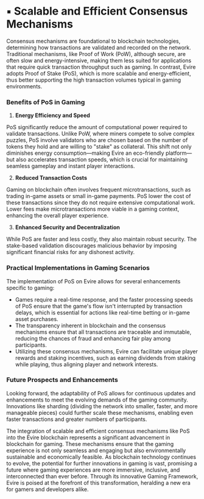 # ▪️ Scalable and Efficient Consensus Mechanisms

Consensus mechanisms are foundational to blockchain technologies, determining how transactions are validated and recorded on the network. Traditional mechanisms, like Proof of Work (PoW), although secure, are often slow and energy-intensive, making them less suited for applications that require quick transaction throughput such as gaming. In contrast, Evire adopts Proof of Stake (PoS), which is more scalable and energy-efficient, thus better supporting the high transaction volumes typical in gaming environments.

### Benefits of PoS in Gaming

1. **Energy Efficiency and Speed**

PoS significantly reduce the amount of computational power required to validate transactions. Unlike PoW, where miners compete to solve complex puzzles, PoS involve validators who are chosen based on the number of tokens they hold and are willing to "stake" as collateral. This shift not only diminishes energy consumption—making Evire an eco-friendly platform—but also accelerates transaction speeds, which is crucial for maintaining seamless gameplay and instant player interactions.

2. **Reduced Transaction Costs**

Gaming on blockchain often involves frequent microtransactions, such as trading in-game assets or small in-game payments. PoS lower the cost of these transactions since they do not require extensive computational work. Lower fees make microtransactions more viable in a gaming context, enhancing the overall player experience.

3. **Enhanced Security and Decentralization**

While PoS are faster and less costly, they also maintain robust security. The stake-based validation discourages malicious behavior by imposing significant financial risks for any dishonest activity.

### Practical Implementations in Gaming Scenarios

The implementation of PoS on Evire allows for several enhancements specific to gaming:

* Games require a real-time response, and the faster processing speeds of PoS ensure that the game's flow isn't interrupted by transaction delays, which is essential for actions like real-time betting or in-game asset purchases.
* The transparency inherent in blockchain and the consensus mechanisms ensure that all transactions are traceable and immutable, reducing the chances of fraud and enhancing fair play among participants.
* Utilizing these consensus mechanisms, Evire can facilitate unique player rewards and staking incentives, such as earning dividends from staking while playing, thus aligning player and network interests.

### Future Prospects and Enhancements

Looking forward, the adaptability of PoS allows for continuous updates and enhancements to meet the evolving demands of the gaming community. Innovations like sharding (dividing the network into smaller, faster, and more manageable pieces) could further scale these mechanisms, enabling even faster transactions and greater numbers of participants.

The integration of scalable and efficient consensus mechanisms like PoS into the Evire blockchain represents a significant advancement in blockchain for gaming. These mechanisms ensure that the gaming experience is not only seamless and engaging but also environmentally sustainable and economically feasible. As blockchain technology continues to evolve, the potential for further innovations in gaming is vast, promising a future where gaming experiences are more immersive, inclusive, and interconnected than ever before. Through its innovative Gaming Framework, Evire is poised at the forefront of this transformation, heralding a new era for gamers and developers alike.
